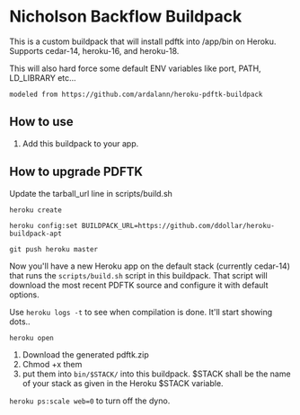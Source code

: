 # Nicholson Backflow Buildpack 

This is a custom buildpack that will install pdftk into /app/bin on Heroku. Supports cedar-14, heroku-16, and heroku-18.

This will also hard force some default ENV variables like port, PATH, LD_LIBRARY etc...

```
modeled from https://github.com/ardalann/heroku-pdftk-buildpack
```


## How to use

1. Add this buildpack to your app. 

## How to upgrade PDFTK

Update the tarball_url line in scripts/build.sh

`heroku create`

`heroku config:set BUILDPACK_URL=https://github.com/ddollar/heroku-buildpack-apt`

`git push heroku master`

Now you'll have a new Heroku app on the default stack (currently cedar-14) that runs the `scripts/build.sh` script in this buildpack. That script will download the most recent PDFTK source and configure it with default options.

Use `heroku logs -t` to see when compilation is done. It'll start showing dots..

`heroku open`

1. Download the generated pdftk.zip
2. Chmod +x them
3. put them into `bin/$STACK/` into this buildpack. $STACK shall be the name of your stack as given in the Heroku $STACK variable.

`heroku ps:scale web=0` to turn off the dyno.
